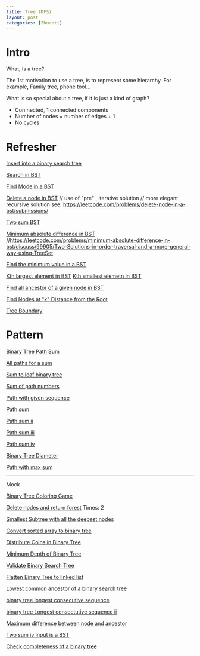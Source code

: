 ```yaml
---
title: Tree (DFS)
layout: post
categories: [Zhuanti]
---
```


# Intro

What, is a tree?

The 1st motivation to use a tree, is to represent some hierarchy. For example, Family tree, phone tool...

What is so special about a tree, if it is just a kind of graph?

- Con
nected, 1 connected components
- Number of nodes = number of edges + 1
- No cycles

# Refresher

[Insert into a binary search tree](https://leetcode.com/problems/insert-into-a-binary-search-tree/submissions/)

[Search in BST](https://leetcode.com/problems/search-in-a-binary-search-tree/submissions/)

[Find Mode in a BST](https://leetcode.com/problems/find-mode-in-binary-search-tree/submissions/)

[Delete a node in BST](https://leetcode.com/problems/delete-node-in-a-bst/submissions/)
// use of "pre" , iterative solution 
// more elegant recursive solution see: https://leetcode.com/problems/delete-node-in-a-bst/submissions/

[Two sum BST](https://leetcode.com/problems/two-sum-bsts/submissions/)

[Minimum absolute difference in BST](https://leetcode.com/problems/minimum-absolute-difference-in-bst/submissions/)
//https://leetcode.com/problems/minimum-absolute-difference-in-bst/discuss/99905/Two-Solutions-in-order-traversal-and-a-more-general-way-using-TreeSet

[Find the minimum value in a BST](https://www.educative.io/courses/data-structures-in-java-an-interview-refresher/qZn1NnLR223)

[Kth largest element in BST](https://www.educative.io/courses/data-structures-in-java-an-interview-refresher/3woRM3lvg1M)
[Kth smallest elemetn in BST](https://leetcode.com/problems/kth-smallest-element-in-a-bst/submissions/)

[Find all ancestor of a given node in BST](https://www.educative.io/courses/data-structures-in-java-an-interview-refresher/xV6ErQrBBDB)

[Find Nodes at "k" Distance from the Root](https://www.educative.io/courses/data-structures-in-java-an-interview-refresher/gkxWD7P7z8l)

[Tree Boundary](https://leetcode.com/problems/boundary-of-binary-tree/discuss/101280/Java(12ms)-left-boundary-left-leaves-right-leaves-right-boundary)


# Pattern 
[Binary Tree Path Sum](https://www.educative.io/courses/grokking-the-coding-interview/RMlGwgpoKKY)

[All paths for a sum](https://www.educative.io/courses/grokking-the-coding-interview/B815A0y2Ajn)

[Sum to leaf binary tree](https://leetcode.com/problems/sum-of-root-to-leaf-binary-numbers/submissions/)

[Sum of path numbers](https://www.educative.io/courses/grokking-the-coding-interview/YQ5o5vEXP69)

[Path with given sequence](https://www.educative.io/courses/grokking-the-coding-interview/m280XNlPOkn)

[Path sum](https://leetcode.com/problems/path-sum/submissions/)

[Path sum ii](https://leetcode.com/problems/path-sum-ii/submissions/)

[Path sum iii](https://leetcode.com/problems/path-sum-iii/submissions/)

[Path sum iv](https://leetcode.com/problems/path-sum-iv/solution/)

[Binary Tree Diameter](https://www.educative.io/courses/grokking-the-coding-interview/xVV1jA29YK9)

[Path with max sum](https://leetcode.com/problems/binary-tree-maximum-path-sum/submissions/)

---
Mock

[Binary Tree Coloring Game](https://leetcode.com/problems/binary-tree-coloring-game/)

[Delete nodes and return forest](https://leetcode.com/problems/delete-nodes-and-return-forest/)
Times: 2

[Smallest Subtree with all the deepest nodes](https://leetcode.com/problems/smallest-subtree-with-all-the-deepest-nodes/)

[Convert sorted array to binary tree](https://leetcode.com/problems/convert-sorted-array-to-binary-search-tree/)

[Distribute Coins in Binary Tree](https://leetcode.com/problems/distribute-coins-in-binary-tree/)

[Minimum Depth of Binary Tree](https://leetcode.com/problems/minimum-depth-of-binary-tree/)

[Validate Binary Search Tree](https://leetcode.com/problems/validate-binary-search-tree/)

[Flatten Binary Tree to linked list](https://leetcode.com/problems/flatten-binary-tree-to-linked-list/)

[Lowest common ancestor of a binary search tree](https://leetcode.com/problems/lowest-common-ancestor-of-a-binary-search-tree/)

[binary tree longest consecutive sequence](https://leetcode.com/problems/binary-tree-longest-consecutive-sequence/)

[binary tree Longest consectutive sequence ii](https://leetcode.com/problems/binary-tree-longest-consecutive-sequence-ii/)

[Maximum difference between node and ancestor](https://leetcode.com/problems/maximum-difference-between-node-and-ancestor/)

[Two sum iv input is a BST](https://leetcode.com/problems/two-sum-iv-input-is-a-bst/)

[Check completeness of a binary tree](https://leetcode.com/problems/check-completeness-of-a-binary-tree/)